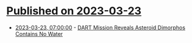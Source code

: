 # [Published on 2023-03-23](index.md)

* [2023-03-23, 07:00:00](https://science.slashdot.org/story/23/03/23/0247203/dart-mission-reveals-asteroid-dimorphos-contains-no-water?utm_source=rss1.0mainlinkanon&utm_medium=feed) - [DART Mission Reveals Asteroid Dimorphos Contains No Water](https://science.slashdot.org/story/23/03/23/0247203/dart-mission-reveals-asteroid-dimorphos-contains-no-water?utm_source=rss1.0mainlinkanon&utm_medium=feed)

